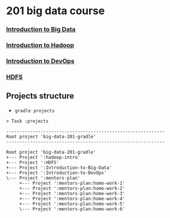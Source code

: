 # 201 big data course
### [Introduction to Big Data](Introduction-to-Big-Data/README.md)
### [Introduction to Hadoop](hadoop-intro/README.md)
### [Introduction to DevOps](Introduction-to-DevOps/README.md)
### [HDFS](HDFS/README.md)


## Projects structure
 - `gradle projects`
```
> Task :projects

------------------------------------------------------------
Root project 'big-data-201-gradle'
------------------------------------------------------------

Root project 'big-data-201-gradle'
+--- Project ':hadoop-intro'
+--- Project ':HDFS'
+--- Project ':Introduction-to-Big-Data'
+--- Project ':Introduction-to-DevOps'
\--- Project ':mentors-plan'
     +--- Project ':mentors-plan:home-work-1'
     +--- Project ':mentors-plan:home-work-2'
     +--- Project ':mentors-plan:home-work-3'
     +--- Project ':mentors-plan:home-work-4'
     +--- Project ':mentors-plan:home-work-5'
     \--- Project ':mentors-plan:home-work-6'
```